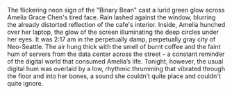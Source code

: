 The flickering neon sign of the "Binary Bean" cast a lurid green glow across Amelia Grace Chen's tired face. Rain lashed against the window, blurring the already distorted reflection of the cafe's interior. Inside, Amelia hunched over her laptop, the glow of the screen illuminating the deep circles under her eyes.  It was 2:17 am in the perpetually damp, perpetually gray city of Neo-Seattle. The air hung thick with the smell of burnt coffee and the faint hum of servers from the data center across the street – a constant reminder of the digital world that consumed Amelia’s life. Tonight, however, the usual digital hum was overlaid by a low, rhythmic thrumming that vibrated through the floor and into her bones, a sound she couldn’t quite place and couldn't quite ignore.
